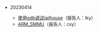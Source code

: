 - 20230414

  - [使用gdb调试jailhouse](/docs/report/20230414/20230414_gdb_debug_jailhouse.md)（报告人：lky）
  - [ARM_SMMU](/docs/report/20230414/20230414_ARM_SMMU.md)（报告人：cxy）